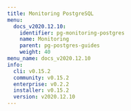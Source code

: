 ```yaml
---
title: Monitoring PostgreSQL
menu:
  docs_v2020.12.10:
    identifier: pg-monitoring-postgres
    name: Monitoring
    parent: pg-postgres-guides
    weight: 40
menu_name: docs_v2020.12.10
info:
  cli: v0.15.2
  community: v0.15.2
  enterprise: v0.2.2
  installer: v0.15.2
  version: v2020.12.10
---
```


